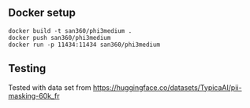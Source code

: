 ## Docker setup
```
docker build -t san360/phi3medium .
docker push san360/phi3medium
docker run -p 11434:11434 san360/phi3medium
```

## Testing

Tested with data set from https://huggingface.co/datasets/TypicaAI/pii-masking-60k_fr